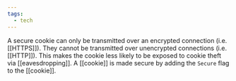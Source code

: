 ```yaml
---
tags:
  - tech
---
```

A secure cookie can only be transmitted over an encrypted connection (i.e. [[HTTPS]]).
They cannot be transmitted over unencrypted connections (i.e. [[HTTP]]).
This makes the cookie less likely to be exposed to cookie theft via [[eavesdropping]].
A [[cookie]] is made secure by adding the `Secure` flag to the [[cookie]].